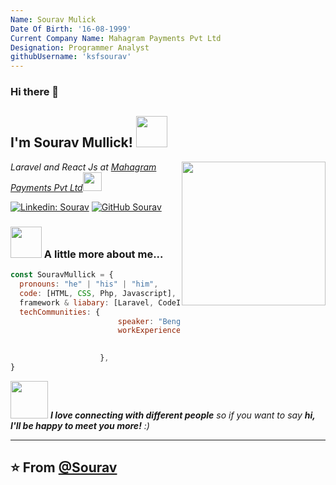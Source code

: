 ```yaml
---
Name: Sourav Mulick
Date Of Birth: '16-08-1999'
Current Company Name: Mahagram Payments Pvt Ltd
Designation: Programmer Analyst
githubUsername: 'ksfsourav'
---
```




### Hi there 👋

<h2> I'm Sourav Mullick! <img src="https://media.giphy.com/media/p4NLw3I4U0idi/giphy.gif" width="50"></h2>
<img align='right' src="https://media.giphy.com/media/ZVik7pBtu9dNS/giphy.gif" width="230">
<p><em>Laravel and React Js at <a href="https://mahagram.in/">Mahagram Payments Pvt Ltd</a><img src="https://media.giphy.com/media/WUlplcMpOCEmTGBtBW/giphy.gif" width="30"> 
</em></p>

[![Linkedin: Sourav](https://img.shields.io/badge/-Sourav-blue?style=flat-square&logo=Linkedin&logoColor=white&link=https://www.linkedin.com/in/sourav-mullick-109154179/)](https://www.linkedin.com/in/thaianebraga/)
[![GitHub Sourav](https://img.shields.io/github/followers/ksfsourav?label=follow&style=social)](https://github.com/ksfsourav)


### <img src="https://media.giphy.com/media/VgCDAzcKvsR6OM0uWg/giphy.gif" width="50"> A little more about me...  

```javascript
const SouravMullick = {
  pronouns: "he" | "his" | "him",
  code: [HTML, CSS, Php, Javascript],
  framework & liabary: [Laravel, CodeIgniter, React Js, Vue Js ],
  techCommunities: {
                        speaker: "Bengali/Hindi/English",
                        workExperiences: [{companyName:"Mahagram Payments Pvt Ltd", role:"programmerAnalyst"}
                                          ]

                    },
}
```

<img src="https://media.giphy.com/media/LnQjpWaON8nhr21vNW/giphy.gif" width="60"> <em><b>I love connecting with different people</b> so if you want to say <b>hi, I'll be happy to meet you more!</b> :)</em>

---
 ⭐️ From [@Sourav](https://github.com/ksfsourav)
 ---
